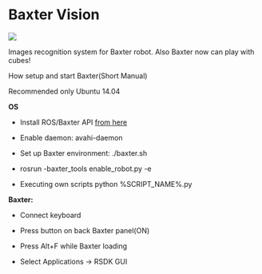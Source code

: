# Baxter Vision

![](https://user-images.githubusercontent.com/7226846/27238362-3f1ba6fc-52d5-11e7-8909-6206cbccbe6e.png)

Images recognition system for Baxter robot. 
Also Baxter now can play with cubes!

How setup and start Baxter(Short Manual)

Recommended only Ubuntu 14.04

**OS**

* Install ROS/Baxter API [from here](http://sdk.rethinkrobotics.com/wiki/Baxter_Setup)

* Enable daemon: avahi-daemon

* Set up Baxter environment: ./baxter.sh

* rosrun -baxter_tools enable_robot.py -e

* Executing own scripts python %SCRIPT_NAME%.py

**Baxter:**

* Connect keyboard

* Press button on back Baxter panel(ON)

* Press Alt+F while Baxter loading

* Select Applications -> RSDK GUI
